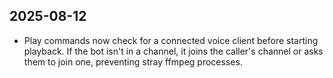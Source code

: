 ## 2025-08-12
- Play commands now check for a connected voice client before starting playback. If the bot isn't in a channel, it joins the caller's channel or asks them to join one, preventing stray ffmpeg processes.
